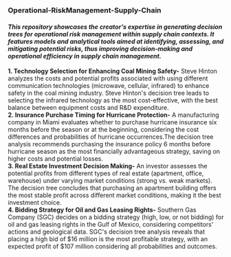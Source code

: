 ### Operational-RiskManagement-Supply-Chain

#### *This repository showcases the creator's expertise in generating decision trees for operational risk management within supply chain contexts. It features models and analytical tools aimed at identifying, assessing, and mitigating potential risks, thus improving decision-making and operational efficiency in supply chain management.*

**1. Technology Selection for Enhancing Coal Mining Safety-** Steve Hinton analyzes the costs and potential profits associated with using different communication technologies (microwave, cellular, infrared) to enhance safety in the coal mining industry. Steve Hinton's decision tree leads to selecting the infrared technology as the most cost-effective, with the best balance between equipment costs and R&D expenditure.
<br>
**2. Insurance Purchase Timing for Hurricane Protection-** A manufacturing company in Miami evaluates whether to purchase hurricane insurance six months before the season or at the beginning, considering the cost differences and probabilities of hurricane occurrences.The decision tree analysis recommends purchasing the insurance policy 6 months before hurricane season as the most financially advantageous strategy, saving on higher costs and potential losses.
<br>
**3. Real Estate Investment Decision Making-** An investor assesses the potential profits from different types of real estate (apartment, office, warehouse) under varying market conditions (strong vs. weak markets). The decision tree concludes that purchasing an apartment building offers the most stable profit across different market conditions, making it the best investment choice.
<br>
**4. Bidding Strategy for Oil and Gas Leasing Rights-** Southern Gas Company (SGC) decides on a bidding strategy (high, low, or not bidding) for oil and gas leasing rights in the Gulf of Mexico, considering competitors' actions and geological data. SGC's decision tree analysis reveals that placing a high bid of $16 million is the most profitable strategy, with an expected profit of $107 million considering all probabilities and outcomes.
